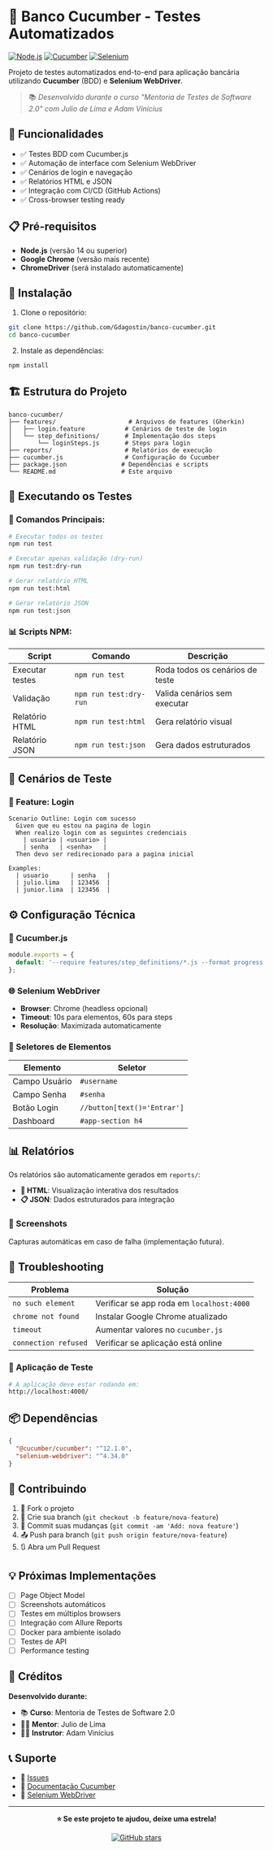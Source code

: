 # 🏦 Banco Cucumber - Testes Automatizados

[![Node.js](https://img.shields.io/badge/Node.js-16+-green.svg)](https://nodejs.org/)
[![Cucumber](https://img.shields.io/badge/Cucumber-12.1.0-brightgreen.svg)](https://cucumber.io/)
[![Selenium](https://img.shields.io/badge/Selenium-4.34.0-blue.svg)](https://selenium.dev/)

Projeto de testes automatizados end-to-end para aplicação bancária utilizando **Cucumber** (BDD) e **Selenium WebDriver**.

> 📚 *Desenvolvido durante o curso "Mentoria de Testes de Software 2.0" com Julio de Lima e Adam Vinícius*

## 🚀 Funcionalidades

- ✅ Testes BDD com Cucumber.js
- ✅ Automação de interface com Selenium WebDriver
- ✅ Cenários de login e navegação
- ✅ Relatórios HTML e JSON
- ✅ Integração com CI/CD (GitHub Actions)
- ✅ Cross-browser testing ready

## 📋 Pré-requisitos

- **Node.js** (versão 14 ou superior)
- **Google Chrome** (versão mais recente)
- **ChromeDriver** (será instalado automaticamente)

## 🚀 Instalação

1. Clone o repositório:
```bash
git clone https://github.com/Gdagostin/banco-cucumber.git
cd banco-cucumber
```

2. Instale as dependências:
```bash
npm install
```

## 🏗️ Estrutura do Projeto

```
banco-cucumber/
├── features/                    # Arquivos de features (Gherkin)
│   ├── login.feature           # Cenários de teste de login
│   └── step_definitions/       # Implementação dos steps
│       └── loginSteps.js       # Steps para login
├── reports/                    # Relatórios de execução
├── cucumber.js                 # Configuração do Cucumber
├── package.json               # Dependências e scripts
└── README.md                  # Este arquivo
```

## 🧪 Executando os Testes

### 🎯 Comandos Principais:

```bash
# Executar todos os testes
npm run test

# Executar apenas validação (dry-run)
npm run test:dry-run

# Gerar relatório HTML
npm run test:html

# Gerar relatório JSON
npm run test:json
```

### 📊 Scripts NPM:

| Script | Comando | Descrição |
|--------|---------|-----------|
| Executar testes | `npm run test` | Roda todos os cenários de teste |
| Validação | `npm run test:dry-run` | Valida cenários sem executar |
| Relatório HTML | `npm run test:html` | Gera relatório visual |
| Relatório JSON | `npm run test:json` | Gera dados estruturados |

## 📝 Cenários de Teste

### 🔐 Feature: Login
```gherkin
Scenario Outline: Login com sucesso
  Given que eu estou na pagina de login
  When realizo login com as seguintes credenciais
    | usuario | <usuario> |
    | senha   | <senha>   |
  Then devo ser redirecionado para a pagina inicial

Examples:
  | usuario      | senha   |
  | julio.lima   | 123456  |
  | junior.lima  | 123456  |
```

## ⚙️ Configuração Técnica

### 🔧 Cucumber.js
```javascript
module.exports = {
  default: '--require features/step_definitions/*.js --format progress'
};
```

### 🌐 Selenium WebDriver
- **Browser**: Chrome (headless opcional)
- **Timeout**: 10s para elementos, 60s para steps
- **Resolução**: Maximizada automaticamente

### 🎯 Seletores de Elementos
| Elemento | Seletor |
|----------|---------|
| Campo Usuário | `#username` |
| Campo Senha | `#senha` |
| Botão Login | `//button[text()='Entrar']` |
| Dashboard | `#app-section h4` |

## 📊 Relatórios

Os relatórios são automaticamente gerados em `reports/`:
- **📄 HTML**: Visualização interativa dos resultados
- **📋 JSON**: Dados estruturados para integração

### 📸 Screenshots
Capturas automáticas em caso de falha (implementação futura).

## 🔧 Troubleshooting

| Problema | Solução |
|----------|---------|
| `no such element` | Verificar se app roda em `localhost:4000` |
| `chrome not found` | Instalar Google Chrome atualizado |
| `timeout` | Aumentar valores no `cucumber.js` |
| `connection refused` | Verificar se aplicação está online |

### 🚀 Aplicação de Teste
```bash
# A aplicação deve estar rodando em:
http://localhost:4000/
```

## 📦 Dependências

```json
{
  "@cucumber/cucumber": "^12.1.0",
  "selenium-webdriver": "^4.34.0"
}
```

## 🤝 Contribuindo

1. 🍴 Fork o projeto
2. 🌿 Crie sua branch (`git checkout -b feature/nova-feature`)
3. 📝 Commit suas mudanças (`git commit -am 'Add: nova feature'`)
4. 📤 Push para branch (`git push origin feature/nova-feature`)
5. 🔃 Abra um Pull Request

## 💡 Próximas Implementações

- [ ] Page Object Model
- [ ] Screenshots automáticos
- [ ] Testes em múltiplos browsers
- [ ] Integração com Allure Reports
- [ ] Docker para ambiente isolado
- [ ] Testes de API
- [ ] Performance testing

## 🙏 Créditos

**Desenvolvido durante:**
- 📚 **Curso**: Mentoria de Testes de Software 2.0
- 👨‍🏫 **Mentor**: Julio de Lima
- 👨‍💻 **Instrutor**: Adam Vinícius

## 📞 Suporte

- 🐛 [Issues](https://github.com/Gdagostin/banco-cucumber/issues)
- 📖 [Documentação Cucumber](https://cucumber.io/docs)
- 🔧 [Selenium WebDriver](https://selenium.dev/documentation/)

---

<div align="center">

**⭐ Se este projeto te ajudou, deixe uma estrela!**

[![GitHub stars](https://img.shields.io/github/stars/Gdagostin/banco-cucumber?style=social)](https://github.com/Gdagostin/banco-cucumber/stargazers)

</div>
